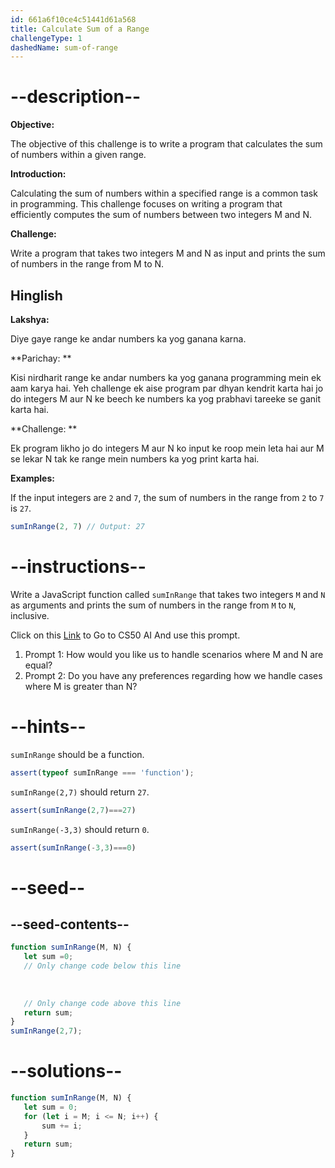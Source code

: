 ```yaml
---
id: 661a6f10ce4c51441d61a568
title: Calculate Sum of a Range
challengeType: 1
dashedName: sum-of-range
---
```


# --description--
**Objective:** 

The objective of this challenge is to write a program that calculates the sum of numbers within a given range.

**Introduction:** 

Calculating the sum of numbers within a specified range is a common task in programming. This challenge focuses on writing a program that efficiently computes the sum of numbers between two integers M and N.

**Challenge:**

Write a program that takes two integers M and N as input and prints the sum of numbers in the range from M to N.

<h2>Hinglish</h2>

**Lakshya:**

Diye gaye range ke andar numbers ka yog ganana karna.

**Parichay: **

Kisi nirdharit range ke andar numbers ka yog ganana programming mein ek aam karya hai. Yeh challenge ek aise program par dhyan kendrit karta hai jo do integers M aur N ke beech ke numbers ka yog prabhavi tareeke se ganit karta hai.

**Challenge: **

Ek program likho jo do integers M aur N ko input ke roop mein leta hai aur M se lekar N tak ke range mein numbers ka yog print karta hai.

**Examples:**

If the input integers are `2` and `7`, the sum of numbers in the range from `2` to `7` is `27`.

```js
sumInRange(2, 7) // Output: 27
```

# --instructions--
Write a JavaScript function called `sumInRange` that takes two integers `M` and `N` as arguments and prints the sum of numbers in the range from `M` to `N`, inclusive.<br>

Click on this <a href= https://cs50.ai/chat>Link</a> to Go to CS50 AI 
And use this prompt.

1. Prompt 1: How would you like us to handle scenarios where M and N are equal?
2. Prompt 2: Do you have any preferences regarding how we handle cases where M is greater than N?

# --hints--
`sumInRange` should be a function.

```js
assert(typeof sumInRange === 'function');
```

`sumInRange(2,7)` should return `27`.

```js
assert(sumInRange(2,7)===27)
```

`sumInRange(-3,3)` should return `0`.

```js
assert(sumInRange(-3,3)===0)
```

# --seed--
## --seed-contents--

```js
function sumInRange(M, N) {
   let sum =0;
   // Only change code below this line
  
  
  
   // Only change code above this line
   return sum;
}
sumInRange(2,7);
```

# --solutions--

```js
function sumInRange(M, N) {
   let sum = 0;
   for (let i = M; i <= N; i++) {
       sum += i;
   }
   return sum;
}
```

